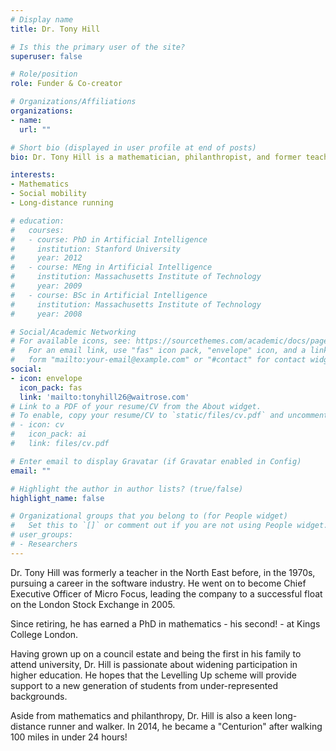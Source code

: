 ```yaml
---
# Display name
title: Dr. Tony Hill

# Is this the primary user of the site?
superuser: false

# Role/position
role: Funder & Co-creator

# Organizations/Affiliations
organizations:
- name: 
  url: ""

# Short bio (displayed in user profile at end of posts)
bio: Dr. Tony Hill is a mathematician, philanthropist, and former teacher.

interests:
- Mathematics
- Social mobility
- Long-distance running

# education:
#   courses:
#   - course: PhD in Artificial Intelligence
#     institution: Stanford University
#     year: 2012
#   - course: MEng in Artificial Intelligence
#     institution: Massachusetts Institute of Technology
#     year: 2009
#   - course: BSc in Artificial Intelligence
#     institution: Massachusetts Institute of Technology
#     year: 2008

# Social/Academic Networking
# For available icons, see: https://sourcethemes.com/academic/docs/page-builder/#icons
#   For an email link, use "fas" icon pack, "envelope" icon, and a link in the
#   form "mailto:your-email@example.com" or "#contact" for contact widget.
social:
- icon: envelope
  icon_pack: fas
  link: 'mailto:tonyhill26@waitrose.com'
# Link to a PDF of your resume/CV from the About widget.
# To enable, copy your resume/CV to `static/files/cv.pdf` and uncomment the lines below.
# - icon: cv
#   icon_pack: ai
#   link: files/cv.pdf

# Enter email to display Gravatar (if Gravatar enabled in Config)
email: ""

# Highlight the author in author lists? (true/false)
highlight_name: false

# Organizational groups that you belong to (for People widget)
#   Set this to `[]` or comment out if you are not using People widget.
# user_groups:
# - Researchers
---
```


Dr. Tony Hill was formerly a teacher in the North East before, in the 1970s, pursuing a career in the software industry. He went on to become Chief Executive Officer of Micro Focus, leading the company to a successful float on the London Stock Exchange in 2005.

Since retiring, he has earned a PhD in mathematics - his second! - at Kings College London.

Having grown up on a council estate and being the first in his family to attend university, Dr. Hill is passionate about widening participation in higher education. He hopes that the Levelling Up scheme will provide support to a new generation of students from under-represented backgrounds.

Aside from mathematics and philanthropy, Dr. Hill is also a keen long-distance runner and walker. In 2014, he became a "Centurion" after walking 100 miles in under 24 hours!



